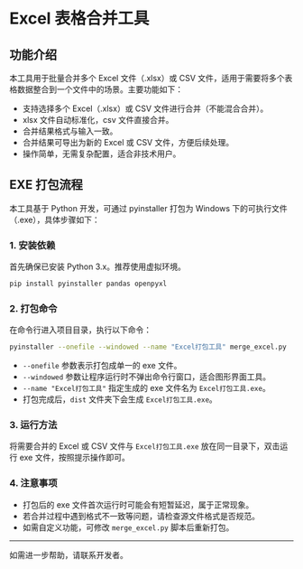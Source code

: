 # Excel 表格合并工具

## 功能介绍

本工具用于批量合并多个 Excel 文件（.xlsx）或 CSV 文件，适用于需要将多个表格数据整合到一个文件中的场景。主要功能如下：

- 支持选择多个 Excel（.xlsx）或 CSV 文件进行合并（不能混合合并）。
- xlsx 文件自动标准化，csv 文件直接合并。
- 合并结果格式与输入一致。
- 合并结果可导出为新的 Excel 或 CSV 文件，方便后续处理。
- 操作简单，无需复杂配置，适合非技术用户。

## EXE 打包流程

本工具基于 Python 开发，可通过 pyinstaller 打包为 Windows 下的可执行文件（.exe），具体步骤如下：

### 1. 安装依赖

首先确保已安装 Python 3.x。推荐使用虚拟环境。

```bash
pip install pyinstaller pandas openpyxl
```

### 2. 打包命令

在命令行进入项目目录，执行以下命令：

```bash
pyinstaller --onefile --windowed --name "Excel打包工具" merge_excel.py
```

- `--onefile` 参数表示打包成单一的 exe 文件。
- `--windowed` 参数让程序运行时不弹出命令行窗口，适合图形界面工具。
- `--name "Excel打包工具"` 指定生成的 exe 文件名为 `Excel打包工具.exe`。
- 打包完成后，`dist` 文件夹下会生成 `Excel打包工具.exe`。

### 3. 运行方法

将需要合并的 Excel 或 CSV 文件与 `Excel打包工具.exe` 放在同一目录下，双击运行 exe 文件，按照提示操作即可。

### 4. 注意事项

- 打包后的 exe 文件首次运行时可能会有短暂延迟，属于正常现象。
- 若合并过程中遇到格式不一致等问题，请检查源文件格式是否规范。
- 如需自定义功能，可修改 `merge_excel.py` 脚本后重新打包。

---

如需进一步帮助，请联系开发者。 